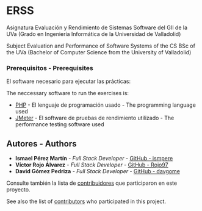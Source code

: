 # ERSS

Asignatura Evaluación y Rendimiento de Sistemas Software del GII de la UVa (Grado en Ingeniería Informática de la Universidad de Valladolid)

Subject Evaluation and Performance of Software Systems of the CS BSc of the UVa (Bachelor of Computer Science from the University of Valladolid)

### Prerequisitos - Prerequisites

El software necesario para ejecutar las prácticas:

The neccessary software to run the exercises is:

- [PHP](https://www.php.net/) - El lenguaje de programación usado - The programming language used
- [JMeter](https://jmeter.apache.org/) - El software de pruebas de rendimiento utilizado - The performance testing software used

## Autores - Authors

- **Ismael Pérez Martín** - _Full Stack Developer_ - [GitHub - ismpere](https://github.com/ismpere)
- **Víctor Rojo Álvarez** - _Full Stack Developer_ - [GitHub - Rojo97](https://github.com/Rojo97)
- **David Gómez Pedriza** - _Full Stack Developer_ - [GitHub - davgome](https://github.com/davgome)

Consulte también la lista de [contribuidores](https://github.com/jesusinri/SAD/graphs/contributors) que participaron en este proyecto.

See also the list of [contributors](https://github.com/jesusinri/SAD/graphs/contributors) who participated in this project.

<!-- ## License

This project is licensed under the MIT License - see the [LICENSE.md](LICENSE.md) file for details

## Acknowledgments

- Hat tip to anyone whose code was used
- Inspiration
- etc -->
